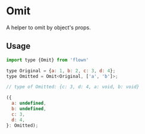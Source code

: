 # Omit

A helper to omit by object's props.

## Usage

```js
import type {Omit} from 'flown'

type Original = {a: 1, b: 2, c: 3, d: 4};
type Omitted = Omit<Original, ['a', 'b']>; 

// type of Omitted: {c: 3, d: 4, a: void, b: void}

({
  a: undefined,
  b: undefined,
  c: 3,
  d: 4,
}: Omitted);
```
